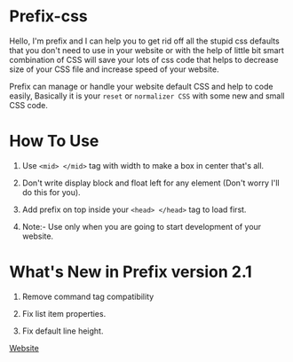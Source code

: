 # Prefix-css

Hello, I'm prefix and I can help you to get rid off all the stupid css defaults that you don't need to use in your website or with the help of little bit smart combination of CSS will save your lots of css code that helps to decrease size of your CSS file and increase speed of your website.

Prefix can manage or handle your website default CSS and help to code easily, Basically it is your `reset` or `normalizer CSS` with some new and small CSS code.



# How To Use

1. Use `<mid> </mid>` tag with width to make a box in center that's all.

2. Don't write display block and float left for any element (Don't worry I'll do this for you).

3. Add prefix on top inside your `<head> </head>` tag to load first.

4. Note:- Use only when you are going to start development of your website.



# What's New in Prefix version 2.1

1. Remove command tag compatibility

2. Fix list item properties.

3. Fix default line height.


[Website](http://prefix.codolog.com/)
